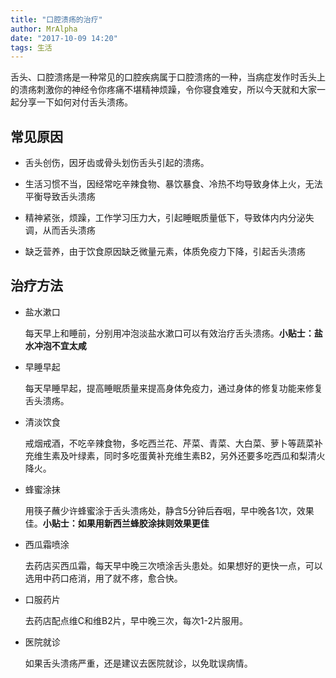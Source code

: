 ```yaml
---
title: "口腔溃疡的治疗"
author: MrAlpha
date: "2017-10-09 14:20"
tags: 生活
---
```


舌头、口腔溃疡是一种常见的口腔疾病属于口腔溃疡的一种，当病症发作时舌头上的溃疡刺激你的神经令你疼痛不堪精神烦躁，令你寝食难安，所以今天就和大家一起分享一下如何对付舌头溃疡。

## 常见原因

- 舌头创伤，因牙齿或骨头划伤舌头引起的溃疡。

- 生活习惯不当，因经常吃辛辣食物、暴饮暴食、冷热不均导致身体上火，无法平衡导致舌头溃疡

- 精神紧张，烦躁，工作学习压力大，引起睡眠质量低下，导致体内内分泌失调，从而舌头溃疡

- 缺乏营养，由于饮食原因缺乏微量元素，体质免疫力下降，引起舌头溃疡

## 治疗方法

- 盐水漱口

  每天早上和睡前，分别用冲泡淡盐水漱口可以有效治疗舌头溃疡。**小贴士：盐水冲泡不宜太咸**

- 早睡早起

  每天早睡早起，提高睡眠质量来提高身体免疫力，通过身体的修复功能来修复舌头溃疡。

- 清淡饮食

  戒烟戒酒，不吃辛辣食物，多吃西兰花、芹菜、青菜、大白菜、萝卜等蔬菜补充维生素及叶绿素，同时多吃蛋黄补充维生素B2，另外还要多吃西瓜和梨清火降火。

- 蜂蜜涂抹

  用筷子蘸少许蜂蜜涂于舌头溃疡处，静含5分钟后吞咽，早中晚各1次，效果佳。**小贴士：如果用新西兰蜂胶涂抹则效果更佳**

- 西瓜霜喷涂

  去药店买西瓜霜，每天早中晚三次喷涂舌头患处。如果想好的更快一点，可以选用中药口疮消，用了就不疼，愈合快。

- 口服药片

  去药店配点维C和维B2片，早中晚三次，每次1-2片服用。

- 医院就诊

  如果舌头溃疡严重，还是建议去医院就诊，以免耽误病情。
